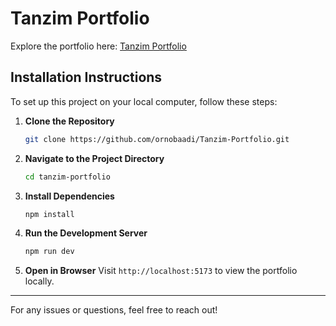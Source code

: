 # Tanzim Portfolio

Explore the portfolio here: [Tanzim Portfolio](https://tanzim-portfolio.surge.sh/)

## **Installation Instructions**

To set up this project on your local computer, follow these steps:

1. **Clone the Repository**
   ```bash
   git clone https://github.com/ornobaadi/Tanzim-Portfolio.git
   ```

2. **Navigate to the Project Directory**
   ```bash
   cd tanzim-portfolio
   ```

3. **Install Dependencies**
   ```bash
   npm install
   ```

4. **Run the Development Server**
   ```bash
   npm run dev
   ```

5. **Open in Browser**
   Visit `http://localhost:5173` to view the portfolio locally.

---
For any issues or questions, feel free to reach out!

